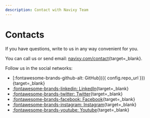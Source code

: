 ```yaml
---
description: Contact with Navixy Team
---
```

# Contacts

If you have questions, write to us in any way convenient for you.

You can call us or send email: [navixy.com/contact](https://navixy.com/contact/){target=_blank}.

Follow us in the social networks:

*   [:fontawesome-brands-github-alt: GitHub]({{ config.repo_url }}){target=_blank}
*   [:fontawesome-brands-linkedin: LinkedIn](https://linkedin.com/company/navixy/){target=_blank}
*   [:fontawesome-brands-twitter: Twitter](https://twitter.com/Navixy){target=_blank}
*   [:fontawesome-brands-facebook: Facebook](https://facebook.com/NavixyGPS){target=_blank}
*   [:fontawesome-brands-instagram: Instagram](https://instagram.com/squaregps){target=_blank}
*   [:fontawesome-brands-youtube: Youtube](https://youtube.com/channel/UCL0u39pv4NlECAmFOZCZ-nw){target=_blank}
